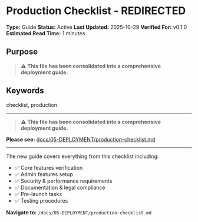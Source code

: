 # Production Checklist - REDIRECTED

**Type:** Guide
**Status:** Active
**Last Updated:** 2025-10-29
**Verified For:** v0.1.0
**Estimated Read Time:** 1 minutes

## Purpose
> **⚠️ This file has been consolidated into a comprehensive deployment guide.**

## Keywords
checklist, production

---


> **⚠️ This file has been consolidated into a comprehensive deployment guide.**

**Please see:** [docs/05-DEPLOYMENT/production-checklist.md](/docs/05-DEPLOYMENT/production-checklist.md)

---

The new guide covers everything from this checklist including:
- ✅ Core features verification
- ✅ Admin features setup
- ✅ Security & performance requirements
- ✅ Documentation & legal compliance
- ✅ Pre-launch tasks
- ✅ Testing procedures

**Navigate to:** `/docs/05-DEPLOYMENT/production-checklist.md`
